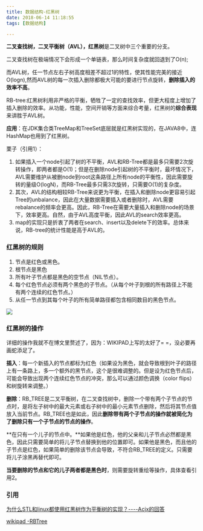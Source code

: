 ```yaml
---
title: 数据结构-红黑树
date: 2018-06-14 11:18:55
tags: [数据结构]

---
```




**二叉查找树，二叉平衡树（AVL），红黑树**是二叉树中三个重要的分支。

二叉查找树在极端情况下会形成一个单链表，那么时间复杂度就回退到了O(n);

而AVL树，任一节点左右子树高度相差不超过1的特性，使其性能完美的接近O(logn),然而AVL树的每一次插入删除都极大可能的要进行节点旋转，**删除插入的效率不高**。

RB-tree:红黑树利用非严格的平衡，牺牲了一定的查找效率，但更大程度上增加了插入删除的效率。从功能，性能，空间开销等方面来综合考量，红黑树的**综合表现**来讲胜于AVL树。

**应用**：在JDK集合类TreeMap和TreeSet底层就是红黑树实现的，在JAVA8中，连HashMap也用到了红黑树。

<!--more-->

栗子（引用1）：

1. 如果插入一个node引起了树的不平衡，AVL和RB-Tree都是最多只需要2次旋转操作，即两者都是O(1)；但是在删除node引起树的不平衡时，最坏情况下，AVL需要维护从被删node到root这条路径上所有node的平衡性，因此需要旋转的量级O(logN)，而RB-Tree最多只需3次旋转，只需要O(1)的复杂度。
2. 其次，AVL的结构相较RB-Tree来说更为平衡，在插入和删除node更容易引起Tree的unbalance，因此在大量数据需要插入或者删除时，AVL需要rebalance的频率会更高。因此，RB-Tree在需要大量插入和删除node的场景下，效率更高。自然，由于AVL高度平衡，因此AVL的search效率更高。
3. map的实现只是折衷了两者在search、insert以及delete下的效率。总体来说，RB-tree的统计性能是高于AVL的。 

###  红黑树的规则

1. 节点是红色或黑色。
2. 根节点是黑色
3. 所有叶子节点都是黑色的空节点（NIL节点）。
4. 每个红色节点必须有两个黑色的子节点。（从每个叶子到根的所有路径上不能有两个连续的红色节点。）
5. 从任一节点到其每个叶子的所有简单路径都包含相同数目的黑色节点。

![](../img/Red-black_tree_example.svg.png)



### 红黑树的操作

详细的操作我就不在博文里赘述了，因为：WIKIPAD上写的太好了= =，没必要再画蛇添足了。

**插入**：每一个新插入的节点都标为红色（如果设为黑色，就会导致根到叶子的路径上有一条路上，多一个额外的黑节点，这个是很难调整的。但是设为红色节点后，可能会导致出现两个连续红色节点的冲突，那么可以通过颜色调换（color flips）和树旋转来调整。） 

**删除**：RB_TREE是二叉平衡树，在二叉查找树中，删除一个带有两个子节点的节点时，是将左子树中的最大元素或右子树中的最小元素节点删除，然后将其节点值放入当前节点。RB_TREE也是如此，因此**删除带有两个子节点的操作就被简化为了删除只有一个子节点的节点的操作**。

​	**在只有一个儿子的节点中。**如果他是红色，他的父亲和儿子节点必然都是黑色，因此只需要简单的将儿子节点替换到他的位置即可。如果他是黑色，而且他的子节点是红色，如果简单的删除该节点会导致，不符合RB_TREE的定义。只需要将儿子涂黑再替代即可。

​	**当要删除的节点和它的儿子两者都是黑色时**，则需要旋转重绘等操作，具体查看引用2。



### 引用

[为什么STL和linux都使用红黑树作为平衡树的实现？----Acjx的回答](https://www.zhihu.com/question/20545708)

[wikipad -RBTree](https://zh.wikipedia.org/wiki/%E7%BA%A2%E9%BB%91%E6%A0%91)